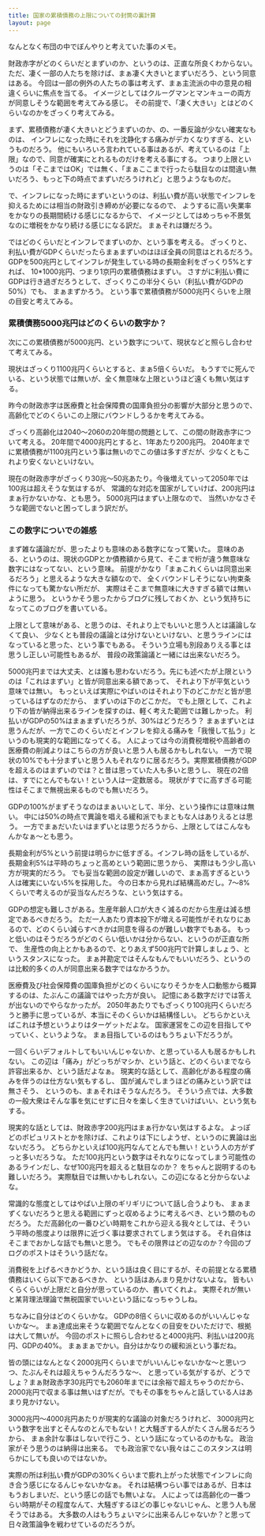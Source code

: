 ```yaml
---
title: 国家の累積債務の上限についての封筒の裏計算
layout: page
---
```

なんとなく布団の中でぼんやりと考えていた事のメモ。

財政赤字がどのくらいだとまずいのか、というのは、正直な所良くわからない。
ただ、凄く一部の人たちを除けば、まぁ凄く大きいとまずいだろう、という同意はある。
今回は一部の例外の人たちの事は考えず、まぁ主流派の中の意見の相違くらいに焦点を当てる。
イメージとしてはクルーグマンとマンキューの両方が同意しそうな範囲を考えてみる感じ。
その前提で、「凄く大きい」とはどのくらいなのかをざっくり考えてみる。

まず、累積債務が凄く大きいとどうまずいのか、の、一番反論が少ない確実なものは、
インフレになった時にそれを沈静化する痛みがデカくなりすぎる、というものだろう。
他にもいろいろ言われている事はあるが、考えているのは「上限」なので、同意が確実にとれるものだけを考える事にする。
つまり上限というのは「そこまではOK」では無く、「まぁここまで行ったら駄目なのは間違い無いだろう、もっと下の時点でまずいだろうけれど」と思うようなものだ。

で、インフレになった時にまずいというのは、利払い費が高い状態でインフレを抑えるためには相当の財政引き締めが必要になるので、
ようするに高い失業率をかなりの長期間続ける感じになるからで、
イメージとしてはめっちゃ不景気なのに増税をかなり続ける感じになる訳だ。
まぁそれは嫌だろう。

ではどのくらいだとインフレでまずいのか、という事を考える。
ざっくりと、利払い費がGDPくらいだったらまぁまずいのはほぼ全員の同意はとれるだろう。
GDPを500兆円としてインフレが発生している時の長期金利をざっくり5%とすれば、
10*1000兆円、つまり1京円の累積債務はまずい。
さすがに利払い費にGDPは行き過ぎだろうとして、ざっくりこの半分くらい（利払い費がGDPの50%）でも、
まぁまずかろう。
という事で累積債務が5000兆円くらいを上限の目安と考えてみる。

### 累積債務5000兆円はどのくらいの数字か？

次にこの累積債務が5000兆円、という数字について、現状などと照らし合わせて考えてみる。

現状はざっくり1100兆円くらいとすると、まぁ5倍くらいだ。
もうすでに死んでいる、という状態では無いが、全く無意味な上限というほど遠くも無い気はする。

昨今の財政赤字は医療費と社会保障費の国庫負担分の影響が大部分と思うので、
高齢化でどのくらいこの上限にバウンドしうるかを考えてみる。

ざっくり高齢化は2040〜2060の20年間の問題として、この間の財政赤字について考える。
20年間で4000兆円とすると、1年あたり200兆円。
2040年までに累積債務が1100兆円という事は無いのでこの値は多すぎだが、少なくともこれより安くないといけない。

現在の財政赤字がざっくり30兆〜50兆あたり。今後増えていって2050年では100兆は超えそうな気はするが、
常識的な対応を国家がしていけば、200兆円はまぁ行かないかな、とも思う。
5000兆円はまずい上限なので、
当然いかなさそうな範囲でないと困ってしまう訳だが。

### この数字についでの雑感

まず雑な議論だが、思ったよりも意味のある数字になって驚いた。
意味のある、というのは、現状のGDPとか債務額から見て、そこまで桁が違う無意味な数字にはなってない、という意味。
前提がかなり「まぁこれくらいは同意出来るだろう」と思えるような大きな額なので、
全くバウンドしそうにない拘束条件になっても驚かない所だが、
実際はそこまで無意味に大きすぎる額では無いように思う。
というかそう思ったからブログに残しておくか、という気持ちになってこのブログを書いている。

上限として意味がある、と思うのは、それより上でもいいと思う人とは議論しなくて良い、
少なくとも普段の議論とは分けないといけない、と思うラインにはなっていると思った、という事でもある。
そういう立場も別段ありえる事とは思うし正しい可能性もあるが、
普段の政策論議と一緒には出来ないだろう。

5000兆円までは大丈夫、とは誰も思わないだろう。先にも述べたが上限というのは「これはまずい」と皆が同意出来る額であって、
それより下が平気という意味では無い。
もっといえば実際にやばいのはそれより下のどこかだと皆が思っているはずなのだから、
まずいのは下のどこかだ。
でも上限として、これより下の皆が納得出来るラインを探すのは、軽く考えた範囲では難しかった。
利払いがGDPの50%はまぁまずいだろうが、30%はどうだろう？
まぁまずいとは思うんだが、一方でこのくらいだとインフレを抑える痛みを「我慢して払う」というのも現実的な範囲になってくる。
人によっては今の消費税増税や高齢者の医療費の削減よりはこちらの方が良いと思う人も居るかもしれない。
一方で現状の10%でも十分まずいと思う人もそれなりに居るだろう。実際累積債務がGDPを超えるのはまずいのでは？と昔は思っていた人も多いと思うし、
現在の2倍は、すでにとんでもない！という人は一定数居る。
現状がすでに高すぎる可能性はそこまで無視出来るものでも無いだろう。

GDPの100%がまずそうなのはまぁいいとして、半分、という操作には意味は無い。
中には50%の時点で異論を唱える緩和派でもまともな人はありえるとは思う。
一方でまぁだいたいはまずいとは思うだろうから、上限としてはこんなもんかなぁ〜とも思う。

長期金利が5%という前提は明らかに低すぎる。インフレ時の話をしているが、長期金利5%は平時のちょっと高めという範囲に思うから、
実際はもう少し高い方が現実的だろう。
でも妥当な範囲の設定が難しいので、まぁ高すぎるという人は確実にいない5%を採用した。
今の日本から見れば結構高めだし。7〜8%くらいで考えるのが妥当なんだろうな、という気はする。

GDPの想定も難しさがある。生産年齢人口が大きく減るのだから生産は減る想定であるべきだろう。
ただ一人あたり資本投下が増える可能性がそれなりにあるので、どのくらい減らすべきかは同意を得るのが難しい数字でもある。
もっと低いのはそうだろうがどのくらい低いかは分からない、というのが正直な所で、
生産性の向上とかもあるので、とりあえず500兆円で計算しましょう、というスタンスになった。
まぁ丼勘定ではそんなもんでもいいだろう、というのは比較的多くの人が同意出来る数字ではなかろうか。

医療費及び社会保障費の国庫負担がどのくらいになりそうかを人口動態から概算するのは、たぶんこの議論ではやった方が良い。
記憶にある数字だけでは答えが出ないのでやらなかったが。
2050年あたりでもざっくり100兆円くらいだろうと勝手に思っているが、本当にそのくらいかは結構怪しい。
どちらかといえばこれは予想というよりはターゲットだよな。
国家運営をこの辺を目指してやっていく、というような。
まぁ目指しているのはもうちょい下だろうが。

一回くらいデフォルトしてもいいんじゃないか、と思っている人も居るかもしれない。
この辺は「痛み」がどっちがマシか、という話と、どのくらいまでなら許容出来るか、という話だよなぁ。
現実的な話として、高齢化がある程度の痛みを伴うのは仕方ない気もするし、
国が滅んでしまうほどの痛みという訳では無さそう、
というのも、まぁそれはそうなんだろう。
そういう点では、大多数の一般大衆はそんな事を気にせずに日々を楽しく生きていけばいい、という気もする。

現実的な話としては、財政赤字200兆円はまぁ行かない気はするよな。
よっぽどのポピュリストとかを除けば、これよりは下にしようぜ、というのに異論は出ないだろう。
どちらかといえば100兆円なんてとんでも無い！という人の方がずっと多いだろうな。
ただ100兆円という数字はそれなりになってしまう可能性のあるラインだし、なぜ100兆円を超えると駄目なのか？
をちゃんと説明するのも難しいだろう。
実際駄目では無いかもしれない。この辺になると分からないよな。

常識的な態度としてはやばい上限のギリギリについて話し合うよりも、
まぁまずくないだろうと思える範囲にずっと収めるように考えるべき、という類のものだろう。
ただ高齢化の一番ひどい時期をこれから迎える我々としては、そういう平時の態度よりは限界に近づく事は要求されてしまう気はする。
それ自体はそこまでおかしな話でも無いと思う。
でもその限界はどの辺なのか？今回のブログのポストはそういう話だな。

消費税を上げるべきかどうか、という話は良く目にするが、その前提となる累積債務はいくら以下であるべきか、
という話はあんまり見かけないよな。
皆もいくらくらいが上限だと自分が思っているのか、書いてくれよ。
実際それが無いと某背理法理論で無税国家でいいという話になっちゃうしね。

ちなみに自分はどのくらいかな。
GDPの8倍くらいに収めるのがいいんじゃないかな〜。
まぁ達成出来そうな範囲でなんとなくの目安をひいただけで、根拠は大して無いが。
今回のポストに照らし合わせると4000兆円、利払いは200兆円、GDPの40%。
まぁまぁでかい。自分はかなりの緩和派という事だね。

皆の頭にはなんとなく2000兆円くらいまでがいいんじゃないかな〜と思いつつ、たぶんそれは超えちゃうんだろうな〜、
と思っている気がするが、どうでしょ？まぁ財政赤字30兆円でも2060年までには余裕で超えちゃうのだから、
2000兆円で収まる事は無いはずだが。でもその事をちゃんと話している人はあまり見かけない。

3000兆円〜4000兆円あたりが現実的な議論の対象だろうけれど、
3000兆円という数字を出すとそんなのとんでもない！と大騒ぎする人がたくさん居るだろうから、
まぁ余計な事はしないで行こう、という話になっているのかもな。
政治家がそう思うのは納得は出来る。
でも政治家でない我々はここのスタンスは明らかにしても良いのではないか。

実際の所は利払い費がGDPの30%くらいまで膨れ上がった状態でインフレに向き合う感じになるんじゃないかなぁ。
それは結構つらい事ではあるが、日本はもうおしまいだ、という感じの話でも無いよな。
人によっては高齢化の一番つらい時期がその程度なんて、大騒ぎするほどの事じゃないじゃん、と思う人も居そうではある。
大多数の人はもうちょいマシに出来るんじゃないか？と思って日々政策論争を戦わせているのだろうが。